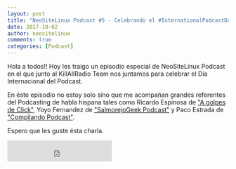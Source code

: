 ```yaml
---
layout: post
title: "NeoSiteLinux Podcast #5 - Celebrando el #InternationalPodcastDay junto a grandes podcasters" 
date: 2017-10-02
author: neositelinux
comments: true
categories: [Podcast]
---
```


Hola a todos!! Hoy les traigo un episodio especial de NeoSiteLinux Podcast en el que junto al KillAllRadio Team nos juntamos para celebrar el Día Internacional del Podcast.

En éste episodio no estoy solo sino que me acompañan grandes referentes del Podcasting de habla hispana tales como Ricardo Espinosa de ["A golpes de Click"](http://www.podcasts.com/a-golpes-de-click-0c582b5bc), Yoyo Fernandez de ["SalmorejoGeek Podcast"](https://www.salmorejogeek.com) y Paco Estrada de ["Compilando Podcast"](https://www.compilando.audio).

Espero que les guste ésta charla.

<iframe width="238" height="48" frameborder="0" allowfullscreen="" scrolling="no" src="https://ar.ivoox.com/es/player_ek_21209635_2_1.html?data=k5afkp6ad5ahhpywj5WVaZS1lJqSlaaUe46ZmKialJKJe6ShkZKSmaiRdI6ZmKiasMrTl8roxrHW0Nrcb7HjxcjO1dmPdpGlmJCajYqWd5afjpCwx9HJptPVz8ncjcrQb4amlK7b1srWssKhhpywj7PJs7PVz8zS1JKJe6ShlQ..&"></iframe>
